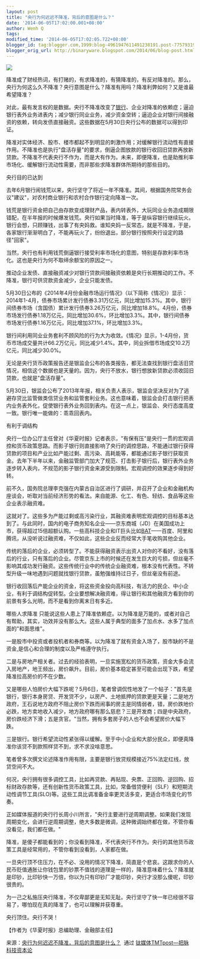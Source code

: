```yaml
---
layout: post
title: "央行为何迟迟不降准，背后的意图是什么？"
date: '2014-06-05T17:02:00.001+08:00'
author: Wenh Q
tags:
modified_time: '2014-06-05T17:02:05.722+08:00'
blogger_id: tag:blogger.com,1999:blog-4961947611491238191.post-7757931976144530612
blogger_orig_url: http://binaryware.blogspot.com/2014/06/blog-post.html
--- 
```


![](https://images-blogger-opensocial.googleusercontent.com/gadgets/proxy?url=http%3A%2F%2Fwww.tmtpost.com%2Fwp-content%2Fuploads%2F2014%2F05%2F140150996518-560x367.jpg&container=blogger&gadget=a&rewriteMime=image%2F*)

降准成了财经热词，有打赌的，有求降准的，有猜降准的，有反对降准的。那么，央行为何这么久不降准？央行意图是什么？降准有用吗？降准利弊如何？又是谁最希望降准？

对此，最有发言权的是数据。央行不降准改变了[银行](http://www.tmtpost.com/tag/%E9%93%B6%E8%A1%8C)、企业对降准的依赖症；逼迫银行表外业务进表内；减少银行同业业务，减少资金空转；逼迫企业对银行间接融资的依赖，转向发债直接融资。这些数据在5月30日央行公布的数据可以得到印证。

降准对实体经济、股市、楼市都起不到明显的刺激作用；对缓解银行流动性有直接作用。不降准也是执行"盘活存量"的要求，倒逼企图放款的银行收回旧贷款再放新贷款。不降准不代表央行不作为，而是大有作为。未来，即便降准，也是助推利率市场化、缓解银行流动性需要，而非那些求降准群体所期待的那些目的。



央行目的已达到

去年6月银行闹钱荒以来，央行坚守了将近一年不降准。其间，根据国务院常务会议"建议"，对农村商业银行和农村合作银行定向降准一次。

钱荒是银行资金把自己由存款变成理财产品，表内转表外，大玩同业业务造成期限错配，在半年报的时候爆发钱荒。央行如果当时降准，等于是纵容银行继续玩火。银行会想，只顾赚钱，出事了有央妈救。谁知央妈一反常态，就是不降准，于是，各家银行渐渐明白了，不能再玩火了，纷纷退出，部分银行按照央行设定的路径"回家"。

当然，央行也有利用钱荒倒逼银行接受利率市场化的意图，特别是存款利率市场化。这也是央行为何不取缔余额宝的原因之一。

推动企业发债、直接融资减少对银行贷款间接融资依赖是央行长期推动的工作。不降准，银行可供贷款资金减少，企业只能发债。

5月30日公布的《2014年4月份金融市场运行情况》（以下简称《情况》）显示：2014年1-4月，债券市场累计发行债券3.31万亿元，同比增加15.3%。其中，银行间债券市场（含国债）累计发行债券3.26万亿元，同比增加18.8%。4月份，债券市场发行债券1.18万亿元，同比增加30.6%，环比增加3.3%。其中，银行间债券市场发行债券1.16万亿元，同比增加37.1%，环比增加3.3%。

银行间利用同业业务套利不顾风险的行为大为收敛。《情况》显示，1-4月份，货币市场成交量共计66.2万亿元，同比减少1.4%。其中，同业拆借市场成交10.2万亿元，同比减少30.0%。

无论是央行货币政策报告还是银监会公布的各类报告，都无法查找到银行盘活旧贷情况，相信这个数据也是天量的。因为，央行不放水，银行想放新贷款必须收回旧贷款，也就是"盘活存量"。

5月30日，银监会公布了2013年年报，相关负责人表示，银监会坚决反对为了逃避存贷比监管做类信贷业务和监管套利业务。这也意味着，银监会会打击银行把表内业务表外化，促使银行表外业务回到表内。在这一点上，银监会、央行态度高度一致。银行唯一能做的：乖乖回表内。



有利于调结构

央行一位办公厅主任曾对《华夏时报》记者表示，"有保有压"是央行一贯的宏观调控和货币政策思路。而影子银行则直接影响了央行的调控思路，不能通过银行获得贷款的项目和产业比如产能过剩、高污染、高耗能等，都能通过影子银行获取资金。去年下半年以来，金融监管部门加大了规范、打击影子银行后，银行表外业务逐步转入表内，不规范的影子银行资金来源受到限制。宏观调控的效果逐步得到好转。

前不久，国务院总理李克强在内蒙古自治区进行了调研，并召开了企业和金融机构座谈会，听取对当前经济形势的看法。来自能源、化工、有色、轻纺、食品等这些企业表示融资难。

这就对了。这些多为产能过剩或高污染行业，其融资难表明宏观调控的目标基本达到了。与此同时，国内的电子商务知名企业——京东商城（JD）在美国成功上市，获得超过15倍超额认购。一些高科技企业和IT巨头比如[BAT](http://www.tmtpost.com/55921.html)——百度、阿里和腾讯，从没听说过融资难，不仅如此，这些企业反而经常大手笔收购其他企业。

传统的落后的企业，必须转型了。不能获得融资表示出资人对你的不看好，没有落后的行业，只有落后的企业。尽管京东上市的时候还在发生巨大的亏损，但丝毫不影响其成功发行融资。这些传统行业中的传统企业融资难，根本没有代表性。不转型升级一味地遇到问题就找银行贷款，虽勉强维持过日子，但丝毫没有前途。

银行收回落后产能企业的资金，将这些资金投向高科技，有活力的民企、中小企业，有利于调结构促转型。企业要想解决融资难，得让银行和其他融资方看到你的前景有多么光明，而不是看到你离末日有多近。



哪些人求降准
只能说这些人患上了降准依赖症。以为降准是万能的，或者对自己有帮助，其实，功效并没有那么大。这些人属于典型的面多了加点水、水多了加点面的"和面思维"。

一是股市中投资或者投机者和券商等。以为降准了就有资金入场了，股市缺的不是资金,是信心和合理的制度以及严格遵守执行。

二是与房地产相关者。过去的经验表明，一旦实施宽松的货币政策，资金大多会流入房地产，地王频出，房价飙升。目前，房价基本稳定甚至可能会出现下跌，希望降准拉高房价的不在少数。

又是哪些人怕房价大幅下跌呢？5月6日，笔者曾调侃性地发了一个帖子："首先是银行，银行本身房贷、开发贷不少，以房产、土地抵押的贷款更是天量；二是地方政府，王石说地方政府不阻止房价下跌而闹事的房主是同情弱者，错，房价跌地价必跌，地方卖地收入减少，地方政府哪有那么慈悲？三是开发商；四是中央政府，房价跌经济下滑；五是贪官。"当然，拥有多套房子的人也不会希望房价大幅下跌。

三是银行。银行希望流动性紧张得以缓解。至于中小企业和大部分民众，即便真降准你该贷不到款照样贷不到，求不求没啥意思。

笔者曾多次撰文论述降准作用有限，主要是银行放贷规模接近75%法定红线，放贷空间不大。

何况，央行拥有很多调控工具，比如再贷款、再贴现、央票、正回购、逆回购、招标财政存款等，还有创新性货币政策工具，比如，常备借贷便利（SLF）和短期流动性调节工具(SLO)等。这些工具比调准备金率更灵活多变，更适合市场变化的节奏。

正如媒体报道的央行行长周小川所言，"央行主要进行逆周期调整。如果我们发现周期变化，会进行逆周期调整，绝大多数是微调，这种微调始终都在做，不管你看没看见，我们都在做。"

降准，是傻子都能看到的；你没看到降准，不代表央行不作为。央行的其他货币政策工具是经常用的，不管你看到没看到，人家都在做。

一旦央行顶不住压力，在不必、没用的情况下降准，简直是个悲哀。这跟求你的人民币贬值通胀让你钱包里的钞票不值钱的道理是一样的，降准意味着什么？降准就是印钞，比印钞快一万倍，你以为只有印钞厂才能印钞，央行才没那么傻呢，印钞很贵的。

为一己之私施压央行降准，不仅卑鄙更是无知无耻。央行坚守了快一年已经很不容易了，哪怕现在真的降准了，也可以理解并获尊重。

央行顶住。央行不哭！

【作者为《华夏时报》总编助理、金融部主任】

来源：[央行为何迟迟不降准，背后的意图是什么？](http://www.tmtpost.com/113597.html)  通过 [钛媒体TMTpost—把脉科技资本论](http://www.tmtpost.com/)
